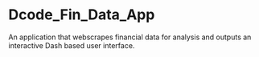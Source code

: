 # Dcode_Fin_Data_App
An application that webscrapes financial data for analysis and outputs an interactive Dash based user interface.
